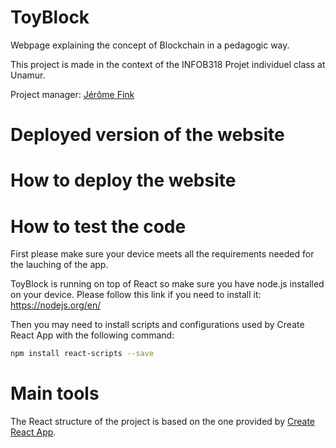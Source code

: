 # ToyBlock
Webpage explaining the concept of Blockchain in a pedagogic way.

This project is made in the context of the INFOB318 Projet individuel class at Unamur.

Project manager: [Jérôme Fink](https://github.com/Jefidev)

# Deployed version of the website

# How to deploy the website

# How to test the code

First please make sure your device meets all the requirements needed for the lauching of the app.

ToyBlock is running on top of React so make sure you have node.js installed on your device.
Please follow this link if you need to install it: https://nodejs.org/en/

Then you may need to install scripts and configurations used by Create React App with the following command:
```sh
npm install react-scripts --save
```

# Main tools

The React structure of the project is based on the one provided by [Create React App](https://github.com/facebook/create-react-app).